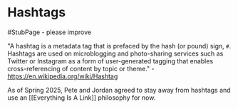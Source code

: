 # Hashtags

 #StubPage - please improve 

"A hashtag is a metadata tag that is prefaced by the hash (or pound) sign, `#`. Hashtags are used on microblogging and photo-sharing services such as Twitter or Instagram as a form of user-generated tagging that enables cross-referencing of content by topic or theme." - https://en.wikipedia.org/wiki/Hashtag  

As of Spring 2025, Pete and Jordan agreed to stay away from hashtags and use an [[Everything Is A Link]] philosophy for now. 